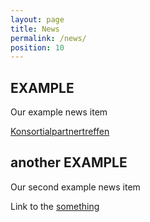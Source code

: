 ```yaml
---
layout: page
title: News
permalink: /news/
position: 10
---
```



## EXAMPLE

Our example news item

[Konsortialpartnertreffen](https://www.aim-d.de/aim-und-konsortialpartner-erarbeiten-verfahren-fuer-die-identifikation-von-produktfaelschungen/)

## another EXAMPLE

Our second example news item

Link to the [something](https://google.com/)
